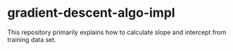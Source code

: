 # gradient-descent-algo-impl
This repository primarily explains how to calculate slope and intercept from training data set.
